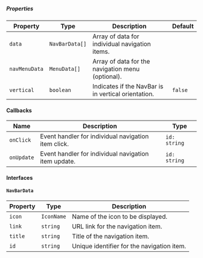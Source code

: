 ##### Properties

| Property      | Type           | Description                                         | Default |
| ------------- | -------------- | --------------------------------------------------- | ------- |
| `data`        | `NavBarData[]` | Array of data for individual navigation items.      |         |
| `navMenuData` | `MenuData[]`   | Array of data for the navigation menu (optional).   |         |
| `vertical`    | `boolean`      | Indicates if the NavBar is in vertical orientation. | `false` |

#### Callbacks

| Name       | Description                                          | Type         |
| ---------- | ---------------------------------------------------- | ------------ |
| `onClick`  | Event handler for individual navigation item click.  | `id: string` |
| `onUpdate` | Event handler for individual navigation item update. | `id: string` |

#### Interfaces

#### `NavBarData`

| Property | Type       | Description                                |
| -------- | ---------- | ------------------------------------------ |
| `icon`   | `IconName` | Name of the icon to be displayed.          |
| `link`   | `string`   | URL link for the navigation item.          |
| `title`  | `string`   | Title of the navigation item.              |
| `id`     | `string`   | Unique identifier for the navigation item. |
